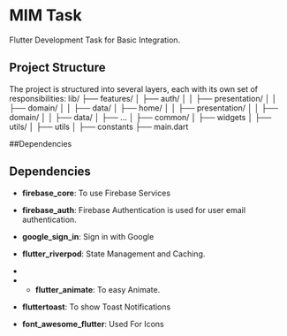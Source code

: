 # MIM Task

Flutter Development Task for Basic Integration.

## Project Structure
The project is structured into several layers, each with its own set of responsibilities:
lib/
├── features/
│   ├── auth/
│   │   ├── presentation/
│   │   ├── domain/
│   │   ├── data/
│   ├── home/
│   │   ├── presentation/
│   │   ├── domain/
│   │   ├── data/
│   ├── ...
│
├── common/
│   ├── widgets
│
├── utils/
│   ├── utils
│   ├── constants
├── main.dart

##Dependencies

## Dependencies

- **firebase_core**: To use Firebase Services

- **firebase_auth**: Firebase Authentication is used for user email authentication.

- **google_sign_in**: Sign in with Google

- **flutter_riverpod**:  State Management and Caching.
- 
- - **flutter_animate**:  To easy Animate.

- **fluttertoast**: To show Toast Notifications

- **font_awesome_flutter**: Used For Icons

